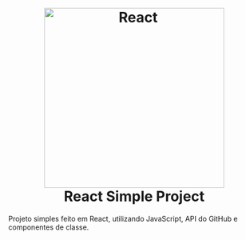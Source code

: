 <h1 align="center">
  <br>
  <img src="https://upload.wikimedia.org/wikipedia/commons/thumb/a/a7/React-icon.svg/1280px-React-icon.svg.png" alt="React" width="360">
  <br>
  React Simple Project
  <br>
</h1>

Projeto simples feito em React, utilizando JavaScript, API do GitHub e componentes de classe.
